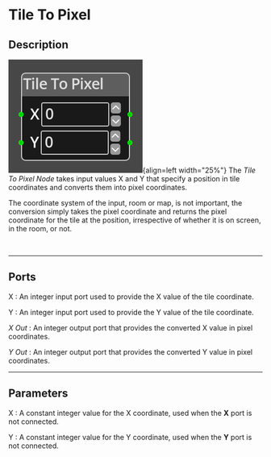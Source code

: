 
# Tile To Pixel 

## Description

![Tile To Pixel Node](../../assets/nodes/tile_to_pixel.png){align=left width="25%"}
The *Tile To Pixel Node* takes input values X and Y that specify a position 
in tile coordinates and converts them into pixel coordinates.

The coordinate system of the input, room or map, is not important, the conversion
simply takes the pixel coordinate and returns the pixel coordinate for the tile
at the position, irrespective of whether it is on screen, in the room, or not.

<br style="clear:left"/>
  
-------

## Ports

X 
: An integer input port used to provide the X value of the tile coordinate.

Y 
: An integer input port used to provide the Y value of the tile coordinate.

*X Out*
: An integer output port that provides the converted X value in pixel coordinates.

*Y Out*
: An integer output port that provides the converted Y value in pixel coordinates.

-------

## Parameters

X 
: A constant integer value for the X coordinate, used when the __X__ port is not
  connected.

Y 
: A constant integer value for the Y coordinate, used when the __Y__ port is not
  connected.





